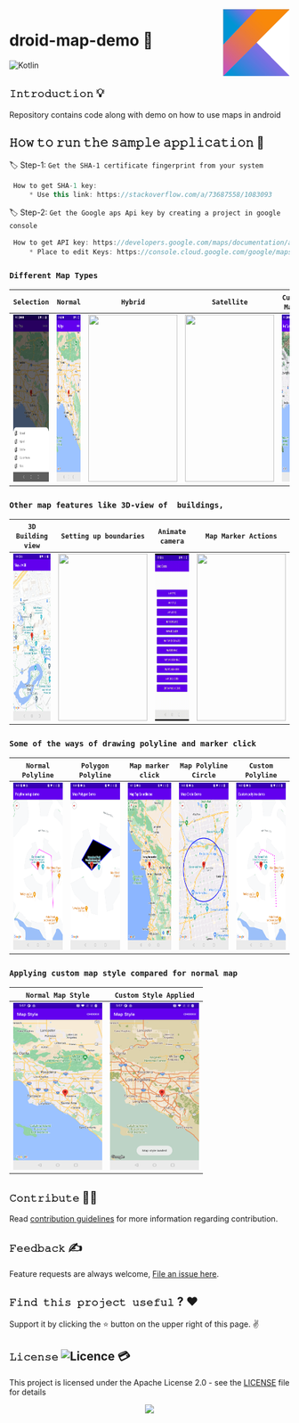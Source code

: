 <img src="https://github.com/devrath/devrath/blob/master/images/kotlin_logo.png" align="right" title="Kotlin Logo" width="120">

# droid-map-demo 🧞‍
![Kotlin](https://img.shields.io/badge/kotlin-%237F52FF.svg?style=for-the-badge&logo=kotlin&logoColor=white)

## **`𝙸𝚗𝚝𝚛𝚘𝚍𝚞𝚌𝚝𝚒𝚘𝚗`** 💡
Repository contains code along with demo on how to use maps in android 

## 𝙷𝚘𝚠 𝚝𝚘 𝚛𝚞𝚗 𝚝𝚑𝚎 𝚜𝚊𝚖𝚙𝚕𝚎 𝚊𝚙𝚙𝚕𝚒𝚌𝚊𝚝𝚒𝚘𝚗 👣
🏷️ Step-1: `Get the SHA-1 certificate fingerprint from your system`
```java
 How to get SHA-1 key:
     * Use this link: https://stackoverflow.com/a/73687558/1083093
```
🏷️ Step-2: `Get the Google aps Api key by creating a project in google console`
```java
 How to get API key: https://developers.google.com/maps/documentation/android/start#get-key
     * Place to edit Keys: https://console.cloud.google.com/google/maps-apis/credentials?project=<PROJECT_NAME>-<PROJECT_ID>
```


### **`Different Map Types`**
`Selection` | `Normal` | `Hybrid` | `Satellite` | `Custom-Marker` |
--- | --- | --- | --- | --- |
<img src="https://github.com/devrath/droid-map-demo/blob/main/assets/demos/MapType/select.png" width="160" height="300"/> | <img src="https://github.com/devrath/droid-map-demo/blob/main/assets/demos/MapType/1.png" width="160" height="300"/> | <img src="https://github.com/devrath/droid-map-demo/blob/main/assets/demos/MapType/2.png" width="160" height="300"/>| <img src="https://github.com/devrath/droid-map-demo/blob/main/assets/demos/MapType/3.png" width="160" height="300"/>| <img src="https://github.com/devrath/droid-map-demo/blob/main/assets/demos/MapType/4.png" width="160" height="300"/>|
### **`Other map features like 3D-view of  buildings,`**
`3D Building view` | `Setting up boundaries` | `Animate camera` | `Map Marker Actions` |
--- | --- | --- | --- |
<img src="https://github.com/devrath/droid-map-demo/blob/main/assets/demos/3d/3D.png" width="160" height="300"/> | <img src="https://github.com/devrath/droid-map-demo/blob/main/assets/demos/boundaries/boundaries.gif" width="160" height="300"/> | <img src="https://github.com/devrath/droid-map-demo/blob/main/assets/demos/animateCamera/animate_camera.gif" width="160" height="300"/>| <img src="https://github.com/devrath/droid-map-demo/blob/main/assets/demos/markerAction/marker_action.gif" width="160" height="300"/>|
### **`Some of the ways of drawing polyline and marker click`**
`Normal Polyline` | `Polygon Polyline` | `Map marker click` | `Map Polyline Circle` | `Custom Polyline` |
--- | --- | --- | --- | --- |
<img src="https://github.com/devrath/droid-map-demo/blob/main/assets/demos/polyline/polyline_demo.png" width="160" height="300"/> | <img src="https://github.com/devrath/droid-map-demo/blob/main/assets/demos/polyline/map_polygon_demo.png" width="160" height="300"/> | <img src="https://github.com/devrath/droid-map-demo/blob/main/assets/demos/polyline/map_marker_click.png" width="160" height="300"/>| <img src="https://github.com/devrath/droid-map-demo/blob/main/assets/demos/polyline/map_circle_demo.png" width="160" height="300"/>| <img src="https://github.com/devrath/droid-map-demo/blob/main/assets/demos/polyline/custom_polyline_demo.png" width="160" height="300"/>|
### **`Applying custom map style compared for normal map`**
`Normal Map Style` | `Custom Style Applied` |
--- | --- |
<img src="https://github.com/devrath/droid-map-demo/blob/main/assets/demos/CustomType/Normal.png" width="160" height="300"/> | <img src="https://github.com/devrath/droid-map-demo/blob/main/assets/demos/CustomType/CustomStyle.png" width="160" height="300"/> |

## **`𝙲𝚘𝚗𝚝𝚛𝚒𝚋𝚞𝚝𝚎`** 🙋‍♂️
Read [contribution guidelines](CONTRIBUTING.md) for more information regarding contribution.

## **`𝙵𝚎𝚎𝚍𝚋𝚊𝚌𝚔`** ✍️ 
Feature requests are always welcome, [File an issue here](https://github.com/devrath/droid-map-demo/issues/new).

## **`𝙵𝚒𝚗𝚍 𝚝𝚑𝚒𝚜 𝚙𝚛𝚘𝚓𝚎𝚌𝚝 𝚞𝚜𝚎𝚏𝚞𝚕`** ? ❤️
Support it by clicking the ⭐ button on the upper right of this page. ✌️

## **`𝙻𝚒𝚌𝚎𝚗𝚜𝚎`** ![Licence](https://img.shields.io/github/license/google/docsy) :credit_card:
This project is licensed under the Apache License 2.0 - see the [LICENSE](https://github.com/devrath/droid-map-demo/blob/main/LICENSE) file for details


<p align="center">
<a><img src="https://forthebadge.com/images/badges/built-for-android.svg"></a>
</p>
